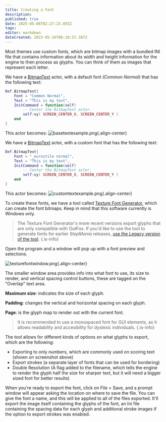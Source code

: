 ```yaml
---
title: Creating a Font
description: 
published: true
date: 2025-05-06T02:27:23.055Z
tags: 
editor: markdown
dateCreated: 2023-05-16T06:18:57.387Z
---
```


Most themes use custom fonts, which are bitmap images with a bundled INI file that contains information about its width and height information for the engine to then process as glyphs. You can think of them as images that represent each letter.

We have a [BitmapText](/en/dev/actors/actortypes/bitmaptext) actor, with a default font *(Common Normal)* that has the following text:

```lua
Def.BitmapText{
	Font = "Common Normal",
	Text = "This is my text",
	InitCommand = function(self)
		-- Center the BitmapText actor.
		self:xy( SCREEN_CENTER_X, SCREEN_CENTER_Y )
	end
}
```

This actor becomes:
![basetextexample.png](/resources/theming/creating-a-font/basetextexample.png){.align-center}

We have a [BitmapText](/en/dev/actors/actortypes/bitmaptext) actor, with a custom font that has the following text:

```lua
Def.BitmapText{
	Font = "_eurostile normal",
	Text = "This is my text",
	InitCommand = function(self)
		-- Center the BitmapText actor.
		self:xy( SCREEN_CENTER_X, SCREEN_CENTER_Y )
	end
}
```
  
This actor becomes:
![customtextexample.png](/resources/theming/creating-a-font/customtextexample.png){.align-center}

To create these fonts, we have a tool called [Texture Font Generator](https://github.com/TeamRizu/Texture-Font-Generator-2020-Squirrel/releases), which can create the font bitmaps. Keep in mind that this software currently is Windows only.

> The Texture Font Generator's more recent versions export glyphs that are only compatible with OutFox. If you'd like to use the tool to generate fonts for earlier _StepMania_ releases, [use the Legacy version of the tool](https://github.com/TeamRizu/Texture-Font-Generator-2020-Squirrel/releases/download/buildv0.34/Texture_Font_Generator-Legacy.7z).
{.is-info}


Open the program and a window will pop up with a font preview and selections.

![texturefontwindow.png](/resources/theming/creating-a-font/texturefontwindow.png){.align-center}

The smaller window area provides info into what font to use, its size to render, and vertical spacing control buttons, these are tagged on the "Overlap" text area. 

**Maximum size**: indicates the size of each glyph.

**Padding**: changes the vertical and horizontal spacing on each glyph.

**Page**: is the glyph map to render out with the current font.

> It is recommended to use a monospaced font for GUI elements, as it allows readability and accesibility for dyslexic individuals.
{.is-info}

The tool allows for different kinds of options on what glyphs to export, which are the following:
- Exporting to only numbers, which are commonly used on scoring text (shown on screenshot above)
- Export strokes (a separate layer of fonts that can be used for bordering)
- Double Resolution (A flag added to the filename, which tells the engine to render the glyph half the size for sharper text, but it will need a bigger sized font for better results)

When you're ready to export the font, click on File > Save, and a prompt window will appear asking the location on where to save the file. You can give the font a name, and this will be applied to all of the files exported.
It'll export the image itself containing the glyphs of the font, an Ini file containing the spacing data for each glyph and additional stroke images if the option to export strokes was enabled.